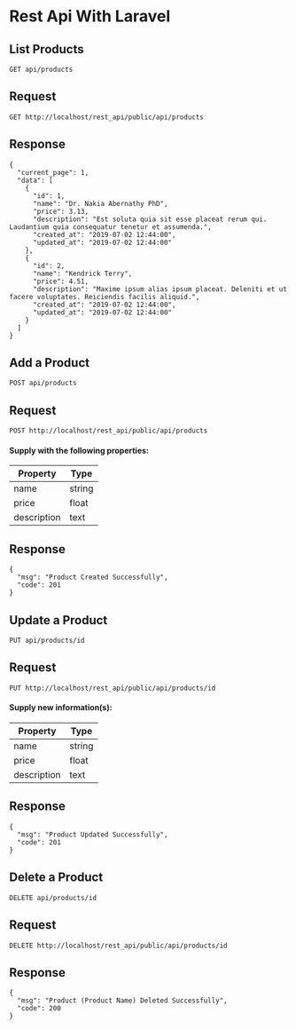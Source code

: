 # Rest Api With Laravel

## List Products

`GET api/products`

## Request
`GET http://localhost/rest_api/public/api/products`

## Response
~~~
{
  "current_page": 1,
  "data": [
    {
      "id": 1,
      "name": "Dr. Nakia Abernathy PhD",
      "price": 3.13,
      "description": "Est soluta quia sit esse placeat rerum qui. Laudantium quia consequatur tenetur et assumenda.",
      "created_at": "2019-07-02 12:44:00",
      "updated_at": "2019-07-02 12:44:00"
    },
    {
      "id": 2,
      "name": "Kendrick Terry",
      "price": 4.51,
      "description": "Maxime ipsum alias ipsum placeat. Deleniti et ut facere voluptates. Reiciendis facilis aliquid.",
      "created_at": "2019-07-02 12:44:00",
      "updated_at": "2019-07-02 12:44:00"
    }
  ]
}
~~~

## Add a Product

`POST api/products`

## Request
`POST http://localhost/rest_api/public/api/products`

#### Supply with the following properties:
Property    | Type
--------    | ----
name        | string
price       | float
description | text

## Response
~~~
{
  "msg": "Product Created Successfully",
  "code": 201
}
~~~

## Update a Product

`PUT api/products/id`

## Request
`PUT http://localhost/rest_api/public/api/products/id`

#### Supply new information(s):
Property    | Type
--------    | ----
name        | string
price       | float
description | text

## Response
~~~
{
  "msg": "Product Updated Successfully",
  "code": 201
}
~~~

## Delete a Product

`DELETE api/products/id`

## Request
`DELETE http://localhost/rest_api/public/api/products/id`

## Response
~~~
{
  "msg": "Product (Product Name) Deleted Successfully",
  "code": 200
}
~~~
